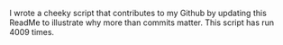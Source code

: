 I wrote a cheeky script that contributes to my Github by updating this ReadMe to illustrate why more than commits matter. This script has run 4009 times.